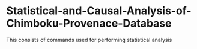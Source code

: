 # Statistical-and-Causal-Analysis-of-Chimboku-Provenace-Database
This consists of commands used for performing statistical analysis
